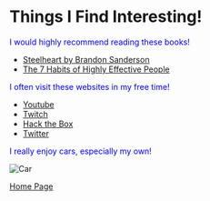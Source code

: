 <!---
Austin Barton
IT 1000
-->
# Things I Find Interesting!

<span style="color:blue">I would highly recommend reading these books!</span>
* [Steelheart by Brandon Sanderson](https://www.amazon.com/Steelheart-Reckoners-Brandon-Sanderson/dp/0385743572/ref=sr_1_1?crid=TQEQ1M9NBL4L&dchild=1&keywords=steelheart+by+brandon+sanderson&qid=1619763569&sprefix=steelheart+%2Caps%2C193&sr=8-1)
* [The 7 Habits of Highly Effective People](https://www.amazon.com/Habits-Highly-Effective-People-Anniversary/dp/1642503177/ref=sr_1_1_sspa?crid=2WROED32JLRQP&dchild=1&keywords=7+habits+of+highly+effective+people&qid=1619763613&sprefix=7%2Caps%2C184&sr=8-1-spons&psc=1&spLa=ZW5jcnlwdGVkUXVhbGlmaWVyPUEyWkk1MDBKUzVRUlU4JmVuY3J5cHRlZElkPUEwNzk3NjI4MTBETDBITVJQVEJKUSZlbmNyeXB0ZWRBZElkPUEwNDYwNDQzMTAzRkpENVJIN1RURyZ3aWRnZXROYW1lPXNwX2F0ZiZhY3Rpb249Y2xpY2tSZWRpcmVjdCZkb05vdExvZ0NsaWNrPXRydWU=)

<span style="color:blue">I often visit these websites in my free time!</span>

* [Youtube](https://www.youtube.com)
* [Twitch](https://www.twitch.tv)
* [Hack the Box](https://www.hackthebox.eu/login)
* [Twitter](https://www.twitter.com)

<span style="color:blue">I really enjoy cars, especially my own!</span>

![Car](https://motorillustrated.com/wp-content/uploads/2019/06/2019-Golf-GTI-Rabbit-Edition-11387.jpg)



[Home Page](./README.md)
